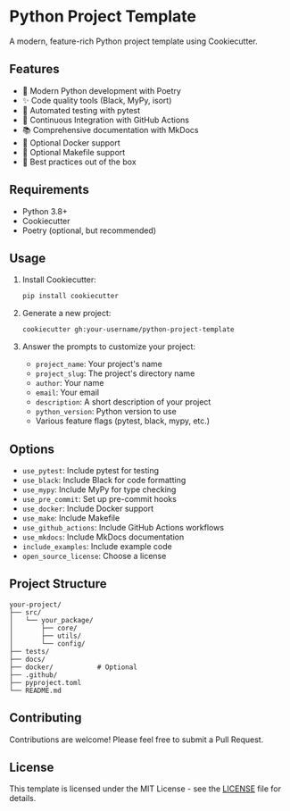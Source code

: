 # Python Project Template

A modern, feature-rich Python project template using Cookiecutter.

## Features

- 🐍 Modern Python development with Poetry
- ✨ Code quality tools (Black, MyPy, isort)
- 🧪 Automated testing with pytest
- 🚀 Continuous Integration with GitHub Actions
- 📚 Comprehensive documentation with MkDocs
- 🐳 Optional Docker support
- 🔧 Optional Makefile support
- 🌟 Best practices out of the box

## Requirements

- Python 3.8+
- Cookiecutter
- Poetry (optional, but recommended)

## Usage

1. Install Cookiecutter:
   ```bash
   pip install cookiecutter
   ```

2. Generate a new project:
   ```bash
   cookiecutter gh:your-username/python-project-template
   ```

3. Answer the prompts to customize your project:
   - `project_name`: Your project's name
   - `project_slug`: The project's directory name
   - `author`: Your name
   - `email`: Your email
   - `description`: A short description of your project
   - `python_version`: Python version to use
   - Various feature flags (pytest, black, mypy, etc.)

## Options

- `use_pytest`: Include pytest for testing
- `use_black`: Include Black for code formatting
- `use_mypy`: Include MyPy for type checking
- `use_pre_commit`: Set up pre-commit hooks
- `use_docker`: Include Docker support
- `use_make`: Include Makefile
- `use_github_actions`: Include GitHub Actions workflows
- `use_mkdocs`: Include MkDocs documentation
- `include_examples`: Include example code
- `open_source_license`: Choose a license

## Project Structure

```
your-project/
├── src/
│   └── your_package/
│       ├── core/
│       ├── utils/
│       └── config/
├── tests/
├── docs/
├── docker/           # Optional
├── .github/
├── pyproject.toml
└── README.md
```

## Contributing

Contributions are welcome! Please feel free to submit a Pull Request.

## License

This template is licensed under the MIT License - see the [LICENSE](LICENSE) file for details.
